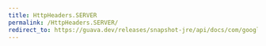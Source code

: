 ```yaml
---
title: HttpHeaders.SERVER
permalink: /HttpHeaders.SERVER/
redirect_to: https://guava.dev/releases/snapshot-jre/api/docs/com/google/common/net/HttpHeaders.html#SERVER
---
```

